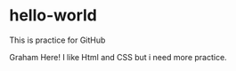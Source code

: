 # hello-world
This is practice for GitHub

Graham Here! I like Html and CSS but i need more practice.
